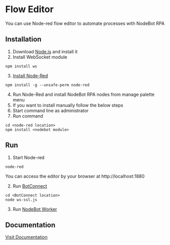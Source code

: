 # Flow Editor
You can use Node-red flow editor to automate processes with NodeBot RPA

## Installation
 1. Download [Node.js](https://nodejs.org/en/download/) and install it
 2. Install WebSocket module
~~~
npm install ws
~~~
3. [Install Node-Red](https://nodered.org/docs/getting-started/local#installing-with-npm)
~~~
npm install -g --unsafe-perm node-red
~~~
4. Run Node-Red and install NodeBot RPA nodes from manage palette menu
5. If you want to install manually follow the below steps
6. Start command line as administrator
7. Run command
~~~
cd <node-red location>
npm install <nodebot module>
~~~

## Run
1. Start Node-red
~~~
node-red
~~~
You can access the editor by your browser at http://localhost:1880

2. Run [BotConnect](https://github.com/nodebotrpa/connect)
~~~
cd <BotConnect location>
node ws-ssl.js
~~~
3. Run [NodeBot Worker](https://github.com/nodebotrpa/bot)

## Documentation
[Visit Documentation](https://github.com/nodebotrpa/editor/wiki)
